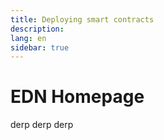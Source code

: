 ```yaml
---
title: Deploying smart contracts
description:
lang: en
sidebar: true
---
```


# EDN Homepage

derp derp derp
